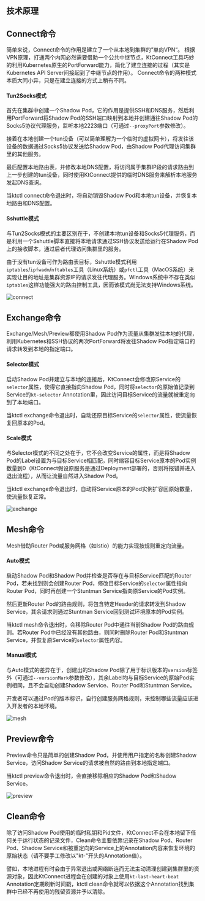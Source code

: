 技术原理
---

## Connect命令

简单来说，Connect命令的作用是建立了一个从本地到集群的”单向VPN“。
根据VPN原理，打通两个内网必然需要借助一个公共中继节点，KtConnect工具巧妙的利用Kubernetes原生的PortForward能力，简化了建立连接的过程（其实是Kubernetes API Server间接起到了中继节点的作用）。
Connect命令的两种模式本质大同小异，只是在建立连接的方式上稍有不同。

#### Tun2Socks模式

首先在集群中创建一个Shadow Pod，它的作用是提供SSH和DNS服务，然后利用PortForward将Shadow Pod的SSH端口映射到本地并创建通往Shadow Pod的Socks5协议代理服务，监听本地2223端口（可通过`--proxyPort`参数修改）。

接着在本地创建一个tun设备（可以简单理解为一个临时的虚拟网卡），将发往该设备的数据通过Socks5协议发送给Shadow Pod，由Shadow Pod代理访问集群里的其他服务。

最后配置本地路由表，并修改本地DNS配置，将访问属于集群IP段的请求路由到上一步创建的tun设备，同时使用KtConnect提供的临时DNS服务来解析本地服务发起DNS查询。

当ktctl connect命令退出时，将自动销毁Shadow Pod和本地tun设备，并恢复本地路由和DNS配置。

#### Sshuttle模式

与Tun2Socks模式的主要区别在于，不创建本地tun设备和Socks5代理服务，而是利用一个Sshuttle脚本直接将本地请求通过SSH协议发送给运行在Shadow Pod上的接收脚本，通过后者代理访问集群里的服务。

由于没有tun设备可作为路由表目标，Sshuttle模式利用`iptables`/`ipfwadm`/`nftables`工具（Linux系统）或`pfctl`工具（MacOS系统）来实现让目的地址是集群资源IP的请求发往代理服务。Windows系统中不存在类似`iptables`这样功能强大的路由控制工具，因而该模式尚无法支持Windows系统。

![connect](https://img.alicdn.com/imgextra/i1/O1CN01wyIRRn1OGZKritg22_!!6000000001678-0-tps-2490-908.jpg)

## Exchange命令

Exchange/Mesh/Preview都使用Shadow Pod作为流量从集群发往本地的代理，利用Kubernetes和SSH协议的两次PortForward将发往Shadow Pod指定端口的请求转发到本地的指定端口。

#### Selector模式

启动Shadow Pod并建立与本地的连接后，KtConnect会修改原Service的`selector`属性，使得它直接指向Shadow Pod，同时将`selector`的原始值记录到Service的`kt-selector` Annotation里，因此访问目标Service的流量就被重定向到了本地端口。

当ktctl exchange命令退出时，自动还原目标Service的`selector`属性，使流量恢复回原本的Pod。

#### Scale模式

与Selector模式的不同之处在于，它不会改变Service的属性，而是将Shadow Pod的Label设置为与目标Service相匹配，同时缩容目标Service原本的Pod实例数量到0（KtConnect假设原服务是通过Deployment部署的，否则将报错并进入退出流程），从而让流量自然进入Shadow Pod。

当ktctl exchange命令退出时，自动将Service原本的Pod实例扩容回原始数量，使流量恢复正常。

![exchange](https://img.alicdn.com/imgextra/i4/O1CN01oZHLhc1YxIRdf3Oa6_!!6000000003125-0-tps-2486-908.jpg)

## Mesh命令

Mesh借助Router Pod或服务网格（如Istio）的能力实现按规则重定向流量。

#### Auto模式

启动Shadow Pod和Shadow Pod并检查是否存在与目标Service匹配的Router Pod，若未找到则会创建Router Pod，修改目标Service的`selector`属性指向Router Pod，同时再创建一个Stuntman Service指向原Service的Pod实例。

然后更新Router Pod的路由规则，将包含特定Header的请求转发到Shadow Service，其余请求则通过Stuntman Service回到测试环境原本的Pod实例。

当ktctl mesh命令退出时，会移除Router Pod中通往当前Shadow Pod的路由规则。若Router Pod中已经没有其他路由，则同时删除Router Pod和Stuntman Service，并恢复原Service的`selector`属性内容。

#### Manual模式

与Auto模式的差异在于，创建出的Shadow Pod除了用于标识版本的`version`标签外（可通过`--versionMark`参数修改），其余Label均与目标Service的原始Pod实例相同，且不会自动创建Shadow Service、Router Pod和Stuntman Service。

开发者可以通过Pod的版本标识，自行创建服务网格规则，来控制哪些流量应该进入开发者的本地环境。

![mesh](https://img.alicdn.com/imgextra/i4/O1CN01cCUk1Z1xnYPYuGTlB_!!6000000006488-0-tps-2486-986.jpg)

## Preview命令

Preview命令只是简单的创建Shadow Pod，并使用用户指定的名称创建Shadow Service，访问Shadow Service的请求被自然的路由到本地指定端口。

当ktctl preview命令退出时，会直接移除相应的Shadow Pod和Shadow Service。

![preview](https://img.alicdn.com/imgextra/i4/O1CN01sEZYfx1RF8wxtPZUg_!!6000000002081-0-tps-2484-878.jpg)

## Clean命令

除了访问Shadow Pod使用的临时私钥和Pid文件，KtConnect不会在本地留下任何关于运行状态的记录文件，Clean命令主要依靠记录在Shadow Pod、Router Pod、Shadow Service和被重定向的Service上的Annotation内容来恢复环境的原始状态（请不要手工修改以"kt-"开头的Annotation值）。

譬如，本地进程有时会由于异常退出或网络断连而无法主动清理创建到集群里的资源对象，因此KtConnect进程会在创建的对象上使用`kt-last-heart-beat` Annotation定期刷新时间戳，ktctl clean命令就可以依据这个Annotation找到集群中已经不再使用的残留资源并予以清除。
